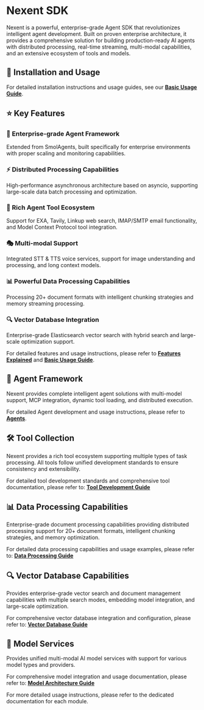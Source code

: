 # Nexent SDK

Nexent is a powerful, enterprise-grade Agent SDK that revolutionizes intelligent agent development. Built on proven enterprise architecture, it provides a comprehensive solution for building production-ready AI agents with distributed processing, real-time streaming, multi-modal capabilities, and an extensive ecosystem of tools and models.

## 🚀 Installation and Usage

For detailed installation instructions and usage guides, see our **[Basic Usage Guide](./basic-usage)**.

## ⭐ Key Features

### 🏢 Enterprise-grade Agent Framework
Extended from SmolAgents, built specifically for enterprise environments with proper scaling and monitoring capabilities.

### ⚡ Distributed Processing Capabilities
High-performance asynchronous architecture based on asyncio, supporting large-scale data batch processing and optimization.

### 🔧 Rich Agent Tool Ecosystem
Support for EXA, Tavily, Linkup web search, IMAP/SMTP email functionality, and Model Context Protocol tool integration.

### 🎭 Multi-modal Support
Integrated STT & TTS voice services, support for image understanding and processing, and long context models.

### 📊 Powerful Data Processing Capabilities
Processing 20+ document formats with intelligent chunking strategies and memory streaming processing.

### 🔍 Vector Database Integration
Enterprise-grade Elasticsearch vector search with hybrid search and large-scale optimization support.

For detailed features and usage instructions, please refer to **[Features Explained](./features)** and **[Basic Usage Guide](./basic-usage)**.

## 🤖 Agent Framework

Nexent provides complete intelligent agent solutions with multi-model support, MCP integration, dynamic tool loading, and distributed execution.

For detailed Agent development and usage instructions, please refer to **[Agents](./core/agents)**.

## 🛠️ Tool Collection

Nexent provides a rich tool ecosystem supporting multiple types of task processing. All tools follow unified development standards to ensure consistency and extensibility.

For detailed tool development standards and comprehensive tool documentation, please refer to: **[Tool Development Guide](./core/tools)**

## 📊 Data Processing Capabilities

Enterprise-grade document processing capabilities providing distributed processing support for 20+ document formats, intelligent chunking strategies, and memory optimization.

For detailed data processing capabilities and usage examples, please refer to: **[Data Processing Guide](./data-process)**

## 🔍 Vector Database Capabilities

Provides enterprise-grade vector search and document management capabilities with multiple search modes, embedding model integration, and large-scale optimization.

For comprehensive vector database integration and configuration, please refer to: **[Vector Database Guide](./vector-database)**

## 🤖 Model Services

Provides unified multi-modal AI model services with support for various model types and providers.

For comprehensive model integration and usage documentation, please refer to: **[Model Architecture Guide](./core/models)**

For more detailed usage instructions, please refer to the dedicated documentation for each module. 